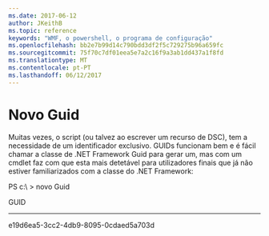 ```yaml
---
ms.date: 2017-06-12
author: JKeithB
ms.topic: reference
keywords: "WMF, o powershell, o programa de configuração"
ms.openlocfilehash: bb2e7b99d14c790bdd3df2f5c729275b96a659fc
ms.sourcegitcommit: 75f70c7df01eea5e7a2c16f9a3ab1dd437a1f8fd
ms.translationtype: MT
ms.contentlocale: pt-PT
ms.lasthandoff: 06/12/2017
---
```

# <a name="new-guid"></a>Novo Guid
Muitas vezes, o script (ou talvez ao escrever um recurso de DSC), tem a necessidade de um identificador exclusivo. GUIDs funcionam bem e é fácil chamar a classe de .NET Framework Guid para gerar um, mas com um cmdlet faz com que esta mais detetável para utilizadores finais que já não estiver familiarizados com a classe do .NET Framework:

PS c:\\ &gt; novo Guid

GUID

----

e19d6ea5-3cc2-4db9-8095-0cdaed5a703d

